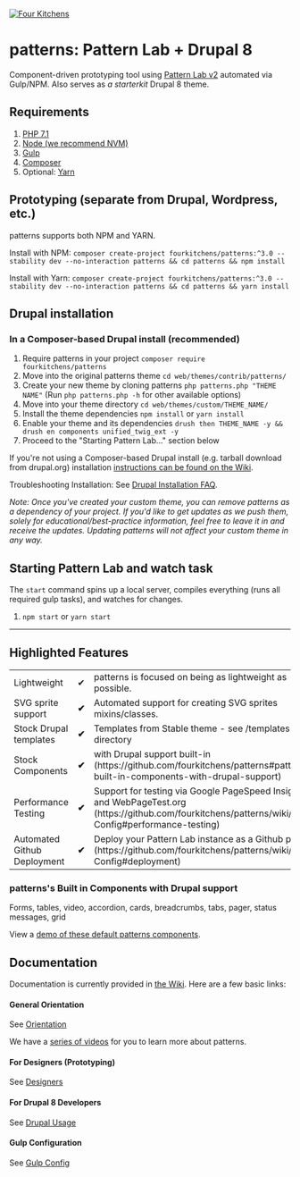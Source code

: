 [![Four Kitchens](https://img.shields.io/badge/4K-Four%20Kitchens-35AA4E.svg)](https://fourkitchens.com/)

# patterns: Pattern Lab + Drupal 8

Component-driven prototyping tool using [Pattern Lab v2](http://patternlab.io/) automated via Gulp/NPM. Also serves as _a starterkit_ Drupal 8 theme.

## Requirements

1.  [PHP 7.1](http://www.php.net/)
2.  [Node (we recommend NVM)](https://github.com/creationix/nvm)
3.  [Gulp](http://gulpjs.com/)
4.  [Composer](https://getcomposer.org/)
5.  Optional: [Yarn](https://github.com/yarnpkg/yarn)

## Prototyping (separate from Drupal, Wordpress, etc.)

patterns supports both NPM and YARN.

Install with NPM:
`composer create-project fourkitchens/patterns:^3.0 --stability dev --no-interaction patterns && cd patterns && npm install`

Install with Yarn:
`composer create-project fourkitchens/patterns:^3.0 --stability dev --no-interaction patterns && cd patterns && yarn install`

## Drupal installation

### In a Composer-based Drupal install (recommended)

1. Require patterns in your project `composer require fourkitchens/patterns`
2. Move into the original patterns theme `cd web/themes/contrib/patterns/`
3. Create your new theme by cloning patterns `php patterns.php "THEME NAME"` (Run `php patterns.php -h` for other available options)
4. Move into your theme directory `cd web/themes/custom/THEME_NAME/`
5. Install the theme dependencies `npm install` or `yarn install`
6. Enable your theme and its dependencies `drush then THEME_NAME -y && drush en components unified_twig_ext -y`
7. Proceed to the "Starting Pattern Lab…" section below

If you're not using a Composer-based Drupal install (e.g. tarball download from drupal.org) installation [instructions can be found on the Wiki](https://github.com/fourkitchens/patterns/wiki/Installation).

Troubleshooting Installation: See [Drupal Installation FAQ](https://github.com/fourkitchens/patterns/wiki/Installation#drupal-installation-faq).

_Note: Once you've created your custom theme, you can remove patterns as a dependency of your project. If you'd like to get updates as we push them, solely for educational/best-practice information, feel free to leave it in and receive the updates. Updating patterns will not affect your custom theme in any way._

## Starting Pattern Lab and watch task

The `start` command spins up a local server, compiles everything (runs all required gulp tasks), and watches for changes.

1.  `npm start` or `yarn start`

---

## Highlighted Features

<table><tbody>
<tr><td>Lightweight</td><td>✔</td><td>patterns is focused on being as lightweight as possible.</td></tr>
<tr><td>SVG sprite support </td><td><strong>✔</strong></td><td>Automated support for creating SVG sprites mixins/classes.</td></tr>
<tr><td>Stock Drupal templates </td><td><strong>✔</strong></td><td>Templates from Stable theme - see /templates directory</td></tr>
<tr><td>Stock Components </td><td><strong>✔</strong></td><td>with Drupal support built-in (https://github.com/fourkitchens/patterns#patternss-built-in-components-with-drupal-support)</td></tr>
<tr><td>Performance Testing </td><td><strong>✔</strong></td><td>Support for testing via Google PageSpeed Insights and WebPageTest.org (https://github.com/fourkitchens/patterns/wiki/Gulp-Config#performance-testing)</td></tr>
<tr><td>Automated Github Deployment </td><td><strong>✔</strong></td><td>Deploy your Pattern Lab instance as a Github page (https://github.com/fourkitchens/patterns/wiki/Gulp-Config#deployment)</td></tr>
</tbody></table>

<h3 id="components">patterns's Built in Components with Drupal support</h3>
Forms, tables, video, accordion, cards, breadcrumbs, tabs, pager, status messages, grid

View a [demo of these default patterns components](https://fourkitchens.github.io/patterns/pattern-lab/public/).

## Documentation

Documentation is currently provided in [the Wiki](https://github.com/fourkitchens/patterns/wiki). Here are a few basic links:

#### General Orientation

See [Orientation](https://github.com/fourkitchens/patterns/wiki/Orientation)

We have a [series of videos](https://www.youtube.com/playlist?list=PLO9S6JjNqWsGMQLDfE8Ekt0ryrGa3g4km) for you to learn more about patterns.

#### For Designers (Prototyping)

See [Designers](https://github.com/fourkitchens/patterns/wiki/For-Designers)

#### For Drupal 8 Developers

See [Drupal Usage](https://github.com/fourkitchens/patterns/wiki/Drupal-Usage)

#### Gulp Configuration

See [Gulp Config](https://github.com/fourkitchens/patterns/wiki/Gulp-Config)
